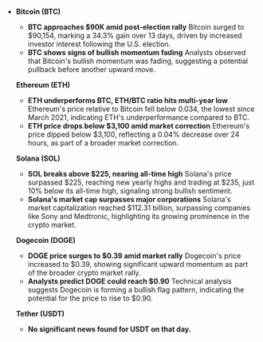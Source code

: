 - **Bitcoin (BTC)**

  - **BTC approaches $90K amid post-election rally**
     Bitcoin surged to $90,154, marking a 34.3% gain over 13 days, driven by increased investor interest following the U.S. election. 
  - **BTC shows signs of bullish momentum fading**
     Analysts observed that Bitcoin's bullish momentum was fading, suggesting a potential pullback before another upward move. 

  **Ethereum (ETH)**

  - **ETH underperforms BTC, ETH/BTC ratio hits multi-year low**
     Ethereum's price relative to Bitcoin fell below 0.034, the lowest since March 2021, indicating ETH's underperformance compared to BTC. 
  - **ETH price drops below $3,100 amid market correction**
     Ethereum's price dipped below $3,100, reflecting a 0.04% decrease over 24 hours, as part of a broader market correction. 

  **Solana (SOL)**

  - **SOL breaks above $225, nearing all-time high**
     Solana's price surpassed $225, reaching new yearly highs and trading at $235, just 10% below its all-time high, signaling strong bullish sentiment. 
  - **Solana's market cap surpasses major corporations**
     Solana's market capitalization reached $112.31 billion, surpassing companies like Sony and Medtronic, highlighting its growing prominence in the crypto market. 

  **Dogecoin (DOGE)**

  - **DOGE price surges to $0.39 amid market rally**
     Dogecoin's price increased to $0.39, showing significant upward momentum as part of the broader crypto market rally. 
  - **Analysts predict DOGE could reach $0.90**
     Technical analysis suggests Dogecoin is forming a bullish flag pattern, indicating the potential for the price to rise to $0.90. 

  **Tether (USDT)**

  - **No significant news found for USDT on that day.**